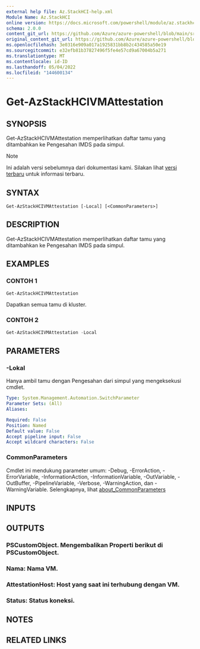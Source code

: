 ```yaml
---
external help file: Az.StackHCI-help.xml
Module Name: Az.StackHCI
online version: https://docs.microsoft.com/powershell/module/az.stackhci/get-AzStackHCIVMAttestation
schema: 2.0.0
content_git_url: https://github.com/Azure/azure-powershell/blob/main/src/StackHCI/help/Get-AzStackHCIVMAttestation.md
original_content_git_url: https://github.com/Azure/azure-powershell/blob/main/src/StackHCI/help/Get-AzStackHCIVMAttestation.md
ms.openlocfilehash: 3e0316e909a017a1925831bb8b2c434585a50e19
ms.sourcegitcommit: e32efb81b37827496f5fe4e57cd9a67004b5a271
ms.translationtype: MT
ms.contentlocale: id-ID
ms.lasthandoff: 05/04/2022
ms.locfileid: "144600134"
---
```

# Get-AzStackHCIVMAttestation

## SYNOPSIS
Get-AzStackHCIVMAttestation memperlihatkan daftar tamu yang ditambahkan ke Pengesahan IMDS pada simpul.

> [!NOTE]
>Ini adalah versi sebelumnya dari dokumentasi kami. Silakan lihat [versi terbaru](/powershell/module/az.stackhci/get-azstackhcivmattestation) untuk informasi terbaru.

## SYNTAX

```
Get-AzStackHCIVMAttestation [-Local] [<CommonParameters>]
```

## DESCRIPTION
Get-AzStackHCIVMAttestation memperlihatkan daftar tamu yang ditambahkan ke Pengesahan IMDS pada simpul.

## EXAMPLES

### CONTOH 1
```powershell
Get-AzStackHCIVMAttestation
```

Dapatkan semua tamu di kluster.

### CONTOH 2
```powershell
Get-AzStackHCIVMAttestation -Local
```

## PARAMETERS

### -Lokal
Hanya ambil tamu dengan Pengesahan dari simpul yang mengeksekusi cmdlet.

```yaml
Type: System.Management.Automation.SwitchParameter
Parameter Sets: (All)
Aliases:

Required: False
Position: Named
Default value: False
Accept pipeline input: False
Accept wildcard characters: False
```

### CommonParameters
Cmdlet ini mendukung parameter umum: -Debug, -ErrorAction, -ErrorVariable, -InformationAction, -InformationVariable, -OutVariable, -OutBuffer, -PipelineVariable, -Verbose, -WarningAction, dan -WarningVariable. Selengkapnya, lihat [about_CommonParameters](http://go.microsoft.com/fwlink/?LinkID=113216)

## INPUTS

## OUTPUTS

### PSCustomObject. Mengembalikan Properti berikut di PSCustomObject.
### Nama: Nama VM.
### AttestationHost: Host yang saat ini terhubung dengan VM.
### Status: Status koneksi.
## NOTES

## RELATED LINKS
